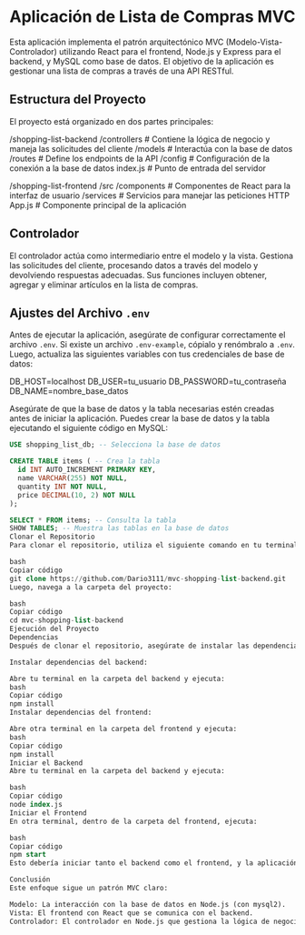 # Aplicación de Lista de Compras MVC

Esta aplicación implementa el patrón arquitectónico MVC (Modelo-Vista-Controlador) utilizando React para el frontend, Node.js y Express para el backend, y MySQL como base de datos. El objetivo de la aplicación es gestionar una lista de compras a través de una API RESTful.

## Estructura del Proyecto

El proyecto está organizado en dos partes principales:

/shopping-list-backend /controllers # Contiene la lógica de negocio y maneja las solicitudes del cliente /models # Interactúa con la base de datos /routes # Define los endpoints de la API /config # Configuración de la conexión a la base de datos index.js # Punto de entrada del servidor

/shopping-list-frontend /src /components # Componentes de React para la interfaz de usuario /services # Servicios para manejar las peticiones HTTP App.js # Componente principal de la aplicación


## Controlador

El controlador actúa como intermediario entre el modelo y la vista. Gestiona las solicitudes del cliente, procesando datos a través del modelo y devolviendo respuestas adecuadas. Sus funciones incluyen obtener, agregar y eliminar artículos en la lista de compras.

## Ajustes del Archivo `.env`

Antes de ejecutar la aplicación, asegúrate de configurar correctamente el archivo `.env`. Si existe un archivo `.env-example`, cópialo y renómbralo a `.env`. Luego, actualiza las siguientes variables con tus credenciales de base de datos:

DB_HOST=localhost DB_USER=tu_usuario DB_PASSWORD=tu_contraseña DB_NAME=nombre_base_datos

Asegúrate de que la base de datos y la tabla necesarias estén creadas antes de iniciar la aplicación. Puedes crear la base de datos y la tabla ejecutando el siguiente código en MySQL:

```sql
USE shopping_list_db; -- Selecciona la base de datos

CREATE TABLE items ( -- Crea la tabla
  id INT AUTO_INCREMENT PRIMARY KEY,
  name VARCHAR(255) NOT NULL,
  quantity INT NOT NULL,
  price DECIMAL(10, 2) NOT NULL
);

SELECT * FROM items; -- Consulta la tabla
SHOW TABLES; -- Muestra las tablas en la base de datos
Clonar el Repositorio
Para clonar el repositorio, utiliza el siguiente comando en tu terminal:

bash
Copiar código
git clone https://github.com/Dario3111/mvc-shopping-list-backend.git
Luego, navega a la carpeta del proyecto:

bash
Copiar código
cd mvc-shopping-list-backend
Ejecución del Proyecto
Dependencias
Después de clonar el repositorio, asegúrate de instalar las dependencias para el backend y el frontend.

Instalar dependencias del backend:

Abre tu terminal en la carpeta del backend y ejecuta:
bash
Copiar código
npm install
Instalar dependencias del frontend:

Abre otra terminal en la carpeta del frontend y ejecuta:
bash
Copiar código
npm install
Iniciar el Backend
Abre tu terminal en la carpeta del backend y ejecuta:

bash
Copiar código
node index.js
Iniciar el Frontend
En otra terminal, dentro de la carpeta del frontend, ejecuta:

bash
Copiar código
npm start
Esto debería iniciar tanto el backend como el frontend, y la aplicación estará lista para usar.

Conclusión
Este enfoque sigue un patrón MVC claro:

Modelo: La interacción con la base de datos en Node.js (con mysql2).
Vista: El frontend con React que se comunica con el backend.
Controlador: El controlador en Node.js que gestiona la lógica de negocio y conecta la base de datos con el frontend.
